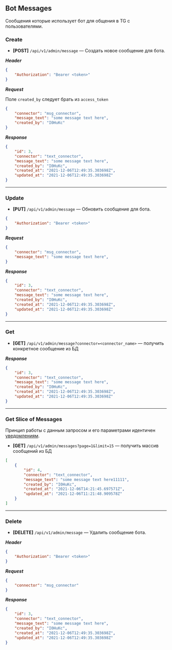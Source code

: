 ## Bot Messages

Сообщения которые использует бот для общения в TG с пользователями.

### Create

- **[POST]** `/api/v1/admin/message` — Создать новое сообщение для бота.

***Header***

```json
{
    "Authorization": "Bearer <token>"
}
```

***Request***

Поле `created_by` следует брать из `access_token`

```json
{
    "connector": "msg_connector",
    "message_text": "some message text here",
    "created_by": "I0HuKc"
}
```

***Response***

```json
{
    "id": 3,
    "connector": "text_connector",
    "message_text": "some message text here",
    "created_by": "I0HuKc",
    "created_at": "2021-12-06T12:49:35.303698Z",
    "updated_at": "2021-12-06T12:49:35.303698Z"
}
```

<hr>

### Update

- **[PUT]** `/api/v1/admin/message` — Обновить сообщение для бота.

```json
{
    "Authorization": "Bearer <token>"
}
```

***Request***

```json
{
    "connector": "msg_connector",
    "message_text": "some message text here",   
}
```

***Response***

```json
{
    "id": 3,
    "connector": "text_connector",
    "message_text": "some message text here",
    "created_by": "I0HuKc",
    "created_at": "2021-12-06T12:49:35.303698Z",
    "updated_at": "2021-12-06T12:49:35.303698Z"
}
```

<hr>

### Get

- **[GET]** `/api/v1/admin/message?connector=<connector_name>` — получить конкретное сообщение из БД

***Response***

```json
{
    "id": 3,
    "connector": "text_connector",
    "message_text": "some message text here",
    "created_by": "I0HuKc",
    "created_at": "2021-12-06T12:49:35.303698Z",
    "updated_at": "2021-12-06T12:49:35.303698Z"
}
```

<hr>

### Get Slice of Messages

Принцип работы с данным запросом и его параметрами идентичен [уведомлениям](https://github.com/gefion-tech/tg-exchanger-server/blob/main/docs/admin__notification.md#get-slice-of-notifications).

- **[GET]** `/api/v1/admin/messages?page=1&limit=15` — получить массив сообщений из БД

```json
[
    {
        "id": 4,
        "connector": "text_connector",
        "message_text": "some message text here11111",
        "created_by": "I0HuKc",
        "created_at": "2021-12-06T14:21:45.697571Z",
        "updated_at": "2021-12-06T11:21:48.909578Z"
    }
]
```

<hr>

### Delete

- **[DELETE]** `/api/v1/admin/message` — Удалить сообщение бота.

***Header***

```json
{
    "Authorization": "Bearer <token>"
}
```

***Request***

```json
{
    "connector": "msg_connector"
}
```

***Response***

```json
{
    "id": 3,
    "connector": "text_connector",
    "message_text": "some message text here",
    "created_by": "I0HuKc",
    "created_at": "2021-12-06T12:49:35.303698Z",
    "updated_at": "2021-12-06T12:49:35.303698Z"
}
```